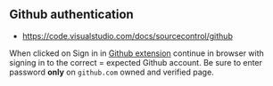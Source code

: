 ## Github authentication
- https://code.visualstudio.com/docs/sourcecontrol/github

When clicked on Sign in in [Github extension](https://marketplace.visualstudio.com/items?itemName=GitHub.vscode-pull-request-github)
continue in browser with signing in to the correct = expected Github account. Be sure to enter password **only** on `github.com`
owned and verified page.